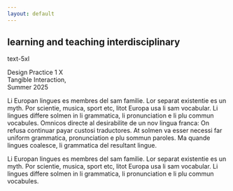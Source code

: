```yaml
---
layout: default
---
```


<!-- Pages subtitle -->
<h2 class="absolute top-8 right-4" >learning and teaching interdisciplinary</h2>
<div class="text-5xl">
text-5xl
</div>
<div>
<p class="text-sm leading-snug">Design Practice 1 X<br/>Tangible Interaction,<br/>Summer 2025</p>
<p class="text-sm">
Li Europan lingues es membres del sam familie. Lor separat existentie es un myth. Por scientie, musica, sport etc, litot Europa usa li sam vocabular. Li lingues differe solmen in li grammatica, li pronunciation e li plu commun vocabules. Omnicos directe al desirabilite de un nov lingua franca: On refusa continuar payar custosi traductores. At solmen va esser necessi far uniform grammatica, pronunciation e plu sommun paroles. Ma quande lingues coalesce, li grammatica del resultant lingue.
</p>


Li Europan lingues es membres del sam familie. Lor separat existentie es un myth. Por scientie, musica, sport etc, litot Europa usa li sam vocabular. Li lingues differe solmen in li grammatica, li pronunciation e li plu commun vocabules.
</div>